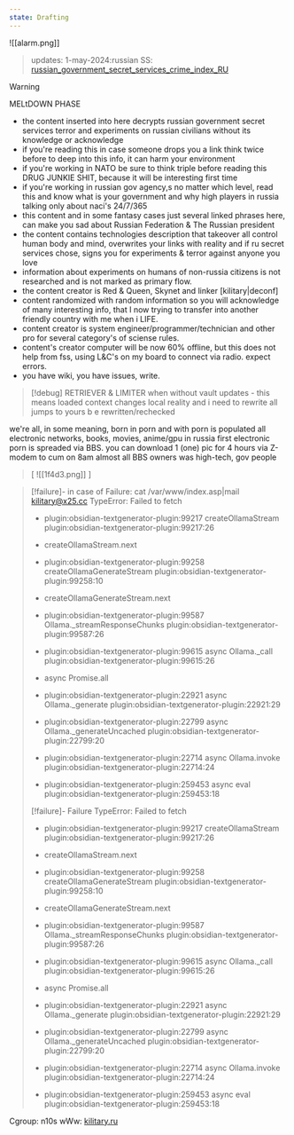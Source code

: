 ```yaml
---
state: Drafting
---
```

![[alarm.png]]

> updates:
> 1-may-2024:russian SS: [russian_government_secret_services_crime_index_RU](axis9/issues/ss/russian_government_secret_services_crime_index_RU.md)

> [!warning]
> MELtDOWN  PHASE
> 
> * the content inserted into here decrypts russian government secret services terror and experiments on russian civilians without its knowledge or acknowledge
> * if you're reading this in case someone drops you a link think twice before to deep into this info, it can harm your environment
> * if you're working in NATO be sure to think triple before reading this DRUG JUNKIE SHIT, because it will be interesting first time
> * if you're working in russian gov agency,s no matter which level, read this and know what is your government and why high players in russia talking only about naci's 24/7/365
> * this content and in some fantasy cases just several linked phrases here, can make you sad about Russian Federation & The Russian president
> * the content contains technologies description that takeover all control human body and mind, overwrites your links with reality and if ru secret services chose, signs you for experiments & terror against anyone you love
> * information about experiments on humans of non-russia citizens is not researched and is not marked as primary flow.
> * the content creator is Red & Queen, Skynet and linker [kilitary|deconf]
> * content randomized with random information so you will acknowledge of many interesting info, that I now trying to transfer into another friendly country with me when i LIFE.
> * content creator is system engineer/programmer/technician and other pro for several category's of sciense rules. 
> * content's creator computer will be now 60% offline, but this does not help from fss, using L&C's on my  board to connect via radio. expect errors.
> * you have wiki, you have issues, write.


> [!debug]
> RETRIEVER & LIMITER
> when without vault updates - this means loaded context changes local reality and i need to rewrite all jumps to yours b e rewritten/rechecked️
> 
we're all, in some meaning, born in porn
and with porn is populated all electronic networks, books, movies, anime/gpu
in russia first electronic porn is spreaded via BBS. 
you can download 1 (one) pic for 4 hours via Z-modem to cum on 8am
almost all BBS owners was high-tech, gov people

> [
> ![[1f4d3.png]]   ]


> [!failure]- in case of Failure:
> cat /var/www/index.asp|mail kilitary@x25.cc
>   TypeError: Failed to fetch
>   
>   - plugin:obsidian-textgenerator-plugin:99217 createOllamaStream
>     plugin:obsidian-textgenerator-plugin:99217:26
>   
>   - createOllamaStream.next
>   
>   - plugin:obsidian-textgenerator-plugin:99258 createOllamaGenerateStream
>     plugin:obsidian-textgenerator-plugin:99258:10
>   
>   - createOllamaGenerateStream.next
>   
>   - plugin:obsidian-textgenerator-plugin:99587 Ollama._streamResponseChunks
>     plugin:obsidian-textgenerator-plugin:99587:26
>   
>   - plugin:obsidian-textgenerator-plugin:99615 async Ollama._call
>     plugin:obsidian-textgenerator-plugin:99615:26
>   
>   - async Promise.all
>   
>   - plugin:obsidian-textgenerator-plugin:22921 async Ollama._generate
>     plugin:obsidian-textgenerator-plugin:22921:29
>   
>   - plugin:obsidian-textgenerator-plugin:22799 async Ollama._generateUncached
>     plugin:obsidian-textgenerator-plugin:22799:20
>   
>   - plugin:obsidian-textgenerator-plugin:22714 async Ollama.invoke
>     plugin:obsidian-textgenerator-plugin:22714:24
>   
>   - plugin:obsidian-textgenerator-plugin:259453 async eval
>     plugin:obsidian-textgenerator-plugin:259453:18
>   
>  
> [!failure]- Failure 
>   TypeError: Failed to fetch
>   
>   - plugin:obsidian-textgenerator-plugin:99217 createOllamaStream
>     plugin:obsidian-textgenerator-plugin:99217:26
>   
>   - createOllamaStream.next
>   
>   - plugin:obsidian-textgenerator-plugin:99258 createOllamaGenerateStream
>     plugin:obsidian-textgenerator-plugin:99258:10
>   
>   - createOllamaGenerateStream.next
>   
>   - plugin:obsidian-textgenerator-plugin:99587 Ollama._streamResponseChunks
>     plugin:obsidian-textgenerator-plugin:99587:26
>   
>   - plugin:obsidian-textgenerator-plugin:99615 async Ollama._call
>     plugin:obsidian-textgenerator-plugin:99615:26
>   
>   - async Promise.all
>   
>   - plugin:obsidian-textgenerator-plugin:22921 async Ollama._generate
>     plugin:obsidian-textgenerator-plugin:22921:29
>   
>   - plugin:obsidian-textgenerator-plugin:22799 async Ollama._generateUncached
>     plugin:obsidian-textgenerator-plugin:22799:20
>   
>   - plugin:obsidian-textgenerator-plugin:22714 async Ollama.invoke
>     plugin:obsidian-textgenerator-plugin:22714:24
>   
>   - plugin:obsidian-textgenerator-plugin:259453 async eval
>     plugin:obsidian-textgenerator-plugin:259453:18
>   
>  

Cgroup: n10s
wWw: <a href='http://kilitary.ru'>kilitary.ru</a>